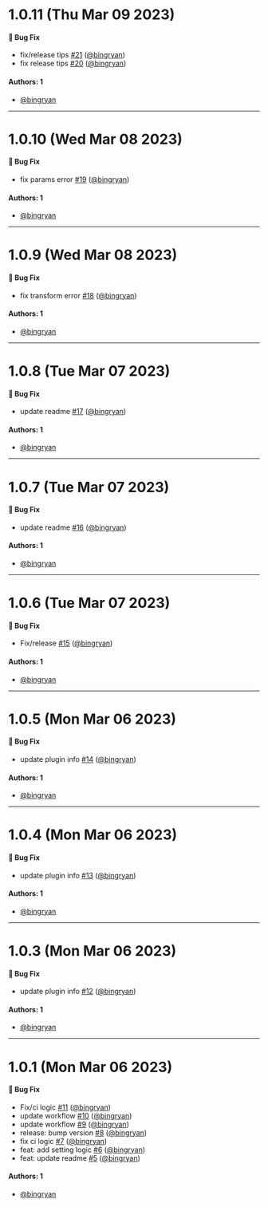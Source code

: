 # 1.0.11 (Thu Mar 09 2023)

#### 🐛 Bug Fix

- fix/release tips [#21](https://github.com/bingryan/obsidian-ibook-plugin/pull/21) ([@bingryan](https://github.com/bingryan))
- fix release tips [#20](https://github.com/bingryan/obsidian-ibook-plugin/pull/20) ([@bingryan](https://github.com/bingryan))

#### Authors: 1

- [@bingryan](https://github.com/bingryan)

---

# 1.0.10 (Wed Mar 08 2023)

#### 🐛 Bug Fix

- fix params error [#19](https://github.com/bingryan/obsidian-ibook-plugin/pull/19) ([@bingryan](https://github.com/bingryan))

#### Authors: 1

- [@bingryan](https://github.com/bingryan)

---

# 1.0.9 (Wed Mar 08 2023)

#### 🐛 Bug Fix

- fix transform error [#18](https://github.com/bingryan/obsidian-ibook-plugin/pull/18) ([@bingryan](https://github.com/bingryan))

#### Authors: 1

- [@bingryan](https://github.com/bingryan)

---

# 1.0.8 (Tue Mar 07 2023)

#### 🐛 Bug Fix

- update readme [#17](https://github.com/bingryan/obsidian-ibook-plugin/pull/17) ([@bingryan](https://github.com/bingryan))

#### Authors: 1

- [@bingryan](https://github.com/bingryan)

---

# 1.0.7 (Tue Mar 07 2023)

#### 🐛 Bug Fix

- update readme [#16](https://github.com/bingryan/obsidian-ibook-plugin/pull/16) ([@bingryan](https://github.com/bingryan))

#### Authors: 1

- [@bingryan](https://github.com/bingryan)

---

# 1.0.6 (Tue Mar 07 2023)

#### 🐛 Bug Fix

- Fix/release [#15](https://github.com/bingryan/obsidian-ibook-plugin/pull/15) ([@bingryan](https://github.com/bingryan))

#### Authors: 1

- [@bingryan](https://github.com/bingryan)

---

# 1.0.5 (Mon Mar 06 2023)

#### 🐛 Bug Fix

- update plugin info [#14](https://github.com/bingryan/obsidian-ibook-plugin/pull/14) ([@bingryan](https://github.com/bingryan))

#### Authors: 1

- [@bingryan](https://github.com/bingryan)

---

# 1.0.4 (Mon Mar 06 2023)

#### 🐛 Bug Fix

- update plugin info [#13](https://github.com/bingryan/obsidian-ibook-plugin/pull/13) ([@bingryan](https://github.com/bingryan))

#### Authors: 1

- [@bingryan](https://github.com/bingryan)

---

# 1.0.3 (Mon Mar 06 2023)

#### 🐛 Bug Fix

- update plugin info [#12](https://github.com/bingryan/obsidian-ibook-plugin/pull/12) ([@bingryan](https://github.com/bingryan))

#### Authors: 1

- [@bingryan](https://github.com/bingryan)

---

# 1.0.1 (Mon Mar 06 2023)

#### 🐛 Bug Fix

- Fix/ci logic [#11](https://github.com/bingryan/obsidian-ibook-plugin/pull/11) ([@bingryan](https://github.com/bingryan))
- update workflow [#10](https://github.com/bingryan/obsidian-ibook-plugin/pull/10) ([@bingryan](https://github.com/bingryan))
- update workflow [#9](https://github.com/bingryan/obsidian-ibook-plugin/pull/9) ([@bingryan](https://github.com/bingryan))
- release: bump version [#8](https://github.com/bingryan/obsidian-ibook-plugin/pull/8) ([@bingryan](https://github.com/bingryan))
- fix ci logic [#7](https://github.com/bingryan/obsidian-ibook-plugin/pull/7) ([@bingryan](https://github.com/bingryan))
- feat: add setting logic [#6](https://github.com/bingryan/obsidian-ibook-plugin/pull/6) ([@bingryan](https://github.com/bingryan))
- feat: update readme [#5](https://github.com/bingryan/obsidian-ibook-plugin/pull/5) ([@bingryan](https://github.com/bingryan))

#### Authors: 1

- [@bingryan](https://github.com/bingryan)
